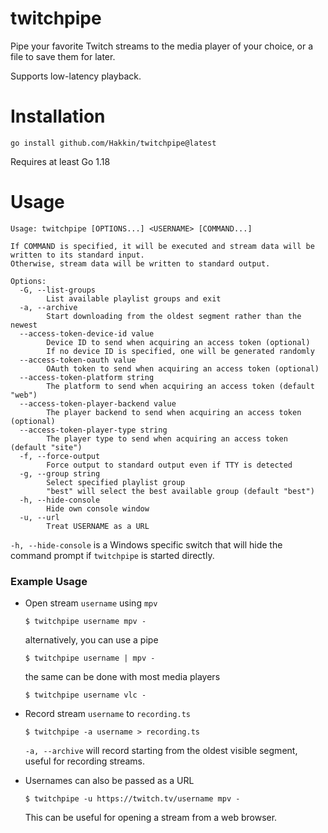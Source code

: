 # twitchpipe
Pipe your favorite Twitch streams to the media player of your choice, or a file to save them for later.

Supports low-latency playback.

# Installation
```
go install github.com/Hakkin/twitchpipe@latest
```
Requires at least Go 1.18

# Usage
```
Usage: twitchpipe [OPTIONS...] <USERNAME> [COMMAND...]

If COMMAND is specified, it will be executed and stream data will be
written to its standard input.
Otherwise, stream data will be written to standard output.

Options:
  -G, --list-groups
        List available playlist groups and exit
  -a, --archive
        Start downloading from the oldest segment rather than the newest
  --access-token-device-id value
        Device ID to send when acquiring an access token (optional)
        If no device ID is specified, one will be generated randomly
  --access-token-oauth value
        OAuth token to send when acquiring an access token (optional)
  --access-token-platform string
        The platform to send when acquiring an access token (default "web")
  --access-token-player-backend value
        The player backend to send when acquiring an access token (optional)
  --access-token-player-type string
        The player type to send when acquiring an access token (default "site")
  -f, --force-output
        Force output to standard output even if TTY is detected
  -g, --group string
        Select specified playlist group
        "best" will select the best available group (default "best")
  -h, --hide-console
        Hide own console window
  -u, --url
        Treat USERNAME as a URL
```
`-h, --hide-console` is  a Windows specific switch that will hide the command prompt if `twitchpipe` is started directly.

### Example Usage
* Open stream `username` using `mpv`
  ```
  $ twitchpipe username mpv -
  ```
  
  alternatively, you can use a pipe
  
  ```
  $ twitchpipe username | mpv -
  ```
  
  the same can be done with most media players
  
  ```
  $ twitchpipe username vlc -
  ```
* Record stream `username` to `recording.ts`
  ```
  $ twitchpipe -a username > recording.ts
  ```
  `-a, --archive` will record starting from the oldest visible segment, useful for recording streams.
* Usernames can also be passed as a URL
  ```
  $ twitchpipe -u https://twitch.tv/username mpv -
  ```
  This can be useful for opening a stream from a web browser.
